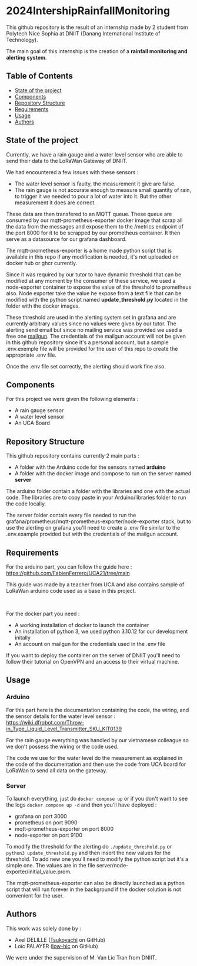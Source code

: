 # 2024IntershipRainfallMonitoring

This github repository is the result of an internship made by 2 student from Polytech Nice Sophia at DNIIT (Danang International Institute of Technology).

The main goal of this internship is the creation of a **rainfall monitoring and alerting system**.

## Table of Contents
- [State of the project](#state-of-the-project)
- [Components](#components)
- [Repository Structure](#repository-structure)
- [Requirements](#requirements)
- [Usage](#usage)
- [Authors](#authors)

## State of the project

Currently, we have a rain gauge and a water level sensor who are able to send their data to the LoRaWan Gateway of DNIIT. 

We had encountered a few issues with these sensors :
- The water level sensor is faulty, the measurement it give are false.
- The rain gauge is not accurate enough to measure small quantity of rain, to trigger it we needed to pour a lot of water into it. But the other measurement it does are correct.

These data are then transfered to an MQTT queue. These queue are consumed by our mqtt-prometheus-exporter docker image that scrap all the data from the messages and expose them to the /metrics endpoint of the port 8000 for it to be scrapped by our prometheus container. It then serve as a datasource for our grafana dashboard.

The mqtt-prometheus-exporter is a home made python script that is available in this repo if any modification is needed, it's not uploaded on docker hub or ghcr currently.

Since it was required by our tutor to have dynamic threshold that can be modified at any moment by the consumer of these service, we used a node-exporter container to expose the value of the threshold to prometheus also. Node exporter take the value he expose from a text file that can be modified with the python script named **update_threshold.py** located in the folder with the docker images.

These threshold are used in the alerting system set in grafana and are currently arbitrary values since no values were given by our tutor. The alerting send email but since no mailing service was provided we used a free one [mailgun](http://app.mailgun.com). The credentials of the mailgun account will not be given in this github repository since it's a personal account, but a sample .env.exemple file will be provided for the user of this repo to create the appropriate .env file.

Once the .env file set correctly, the alerting should work fine also.

## Components

For this project we were given the following elements :
- A rain gauge sensor
- A water level sensor
- An UCA Board

## Repository Structure

This github repository contains currently 2 main parts :
- A folder with the Arduino code for the sensors named **arduino**
- A folder with the docker image and compose to run on the server named **server**

The arduino folder contain a folder with the libraries and one with the actual code. The libraries are to copy paste in your Arduino/libraries folder to run the code locally.

The server folder contain every file needed to run the grafana/prometheus/mqtt-prometheus-exporter/node-exporter stack, but to use the alerting on grafana you'll need to create a .env file similar to the .env.example provided but with the credentials of the mailgun account.

## Requirements

For the arduino part, you can follow the guide here :
https://github.com/FabienFerrero/UCA21/tree/main

This guide was made by a teacher from UCA and also contains sample of LoRaWan arduino code used as a base in this project.

<br/>

For the docker part you need :
- A working installation of docker to launch the container
- An installation of python 3, we used python 3.10.12 for our development initally
- An account on mailgun for the credentials used in the .env file

If you want to deploy the container on the server of DNIIT you'll need to follow their tutorial on OpenVPN and an access to their virtual machine.

## Usage

### Arduino

For this part here is the documentation containing the code, the wiring, and the sensor details for the water level sensor : 
https://wiki.dfrobot.com/Throw-in_Type_Liquid_Level_Transmitter_SKU_KIT0139

For the rain gauge everything was handled by our vietnamese colleague so we don't possess the wiring or the code used.

The code we use for the water level do the measurement as explained in the code of the documentation and then use the code from UCA board for LoRaWan to send all data on the gateway.

### Server

To launch everything, just do `docker compose up` or if you don't want to see the logs `docker compose up -d` and then you'll have deployed :
- grafana on port 3000
- prometheus on port 9090
- mqtt-prometheus-exporter on port 8000
- node-exporter on port 9100

To modify the threshold for the alerting do `./update_threshold.py` or `python3 update_threshold.py` and then insert the new values for the threshold. To add new one you'll need to modify the python script but it's a simple one. The values are in the file server/node-exporter/initial_value.prom.

The mqtt-prometheus-exporter can also be directly launched as a python script that will run forever in the background if the docker solution is not convenient for the user.

## Authors

This work was solely done by :
- Axel DELILLE ([Tsukoyachi](https://github.com/Tsukoyachi) on GitHub)
- Loïc PALAYER ([low-hic](https://github.com/low-hik) on GitHub)

We were under the supervision of M. Van Lic Tran from DNIIT.

